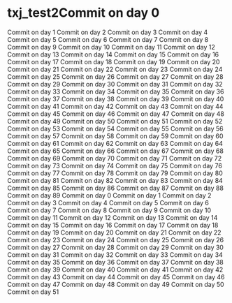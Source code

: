 # txj_test2Commit on day 0
Commit on day 1
Commit on day 2
Commit on day 3
Commit on day 4
Commit on day 5
Commit on day 6
Commit on day 7
Commit on day 8
Commit on day 9
Commit on day 10
Commit on day 11
Commit on day 12
Commit on day 13
Commit on day 14
Commit on day 15
Commit on day 16
Commit on day 17
Commit on day 18
Commit on day 19
Commit on day 20
Commit on day 21
Commit on day 22
Commit on day 23
Commit on day 24
Commit on day 25
Commit on day 26
Commit on day 27
Commit on day 28
Commit on day 29
Commit on day 30
Commit on day 31
Commit on day 32
Commit on day 33
Commit on day 34
Commit on day 35
Commit on day 36
Commit on day 37
Commit on day 38
Commit on day 39
Commit on day 40
Commit on day 41
Commit on day 42
Commit on day 43
Commit on day 44
Commit on day 45
Commit on day 46
Commit on day 47
Commit on day 48
Commit on day 49
Commit on day 50
Commit on day 51
Commit on day 52
Commit on day 53
Commit on day 54
Commit on day 55
Commit on day 56
Commit on day 57
Commit on day 58
Commit on day 59
Commit on day 60
Commit on day 61
Commit on day 62
Commit on day 63
Commit on day 64
Commit on day 65
Commit on day 66
Commit on day 67
Commit on day 68
Commit on day 69
Commit on day 70
Commit on day 71
Commit on day 72
Commit on day 73
Commit on day 74
Commit on day 75
Commit on day 76
Commit on day 77
Commit on day 78
Commit on day 79
Commit on day 80
Commit on day 81
Commit on day 82
Commit on day 83
Commit on day 84
Commit on day 85
Commit on day 86
Commit on day 87
Commit on day 88
Commit on day 89
Commit on day 0
Commit on day 1
Commit on day 2
Commit on day 3
Commit on day 4
Commit on day 5
Commit on day 6
Commit on day 7
Commit on day 8
Commit on day 9
Commit on day 10
Commit on day 11
Commit on day 12
Commit on day 13
Commit on day 14
Commit on day 15
Commit on day 16
Commit on day 17
Commit on day 18
Commit on day 19
Commit on day 20
Commit on day 21
Commit on day 22
Commit on day 23
Commit on day 24
Commit on day 25
Commit on day 26
Commit on day 27
Commit on day 28
Commit on day 29
Commit on day 30
Commit on day 31
Commit on day 32
Commit on day 33
Commit on day 34
Commit on day 35
Commit on day 36
Commit on day 37
Commit on day 38
Commit on day 39
Commit on day 40
Commit on day 41
Commit on day 42
Commit on day 43
Commit on day 44
Commit on day 45
Commit on day 46
Commit on day 47
Commit on day 48
Commit on day 49
Commit on day 50
Commit on day 51
